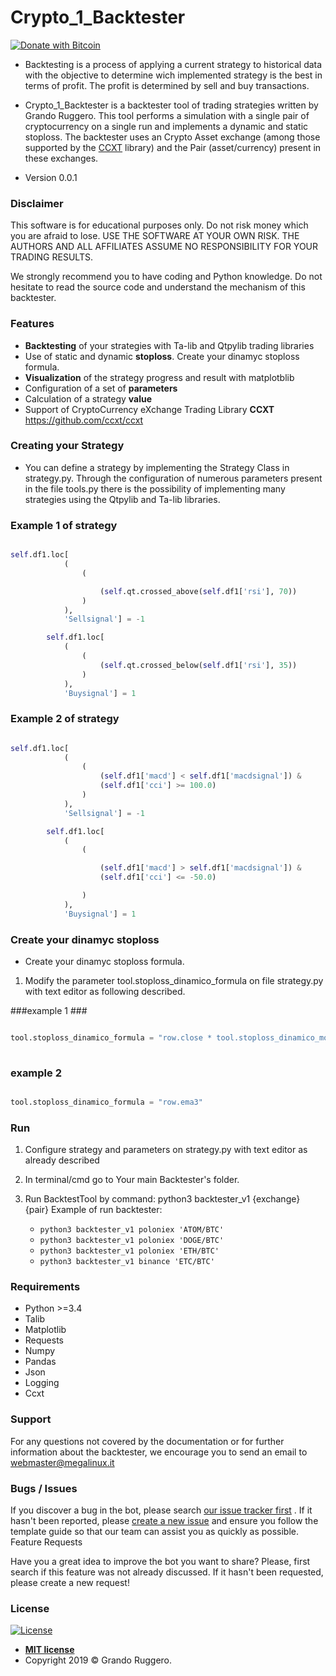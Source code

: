 # Crypto_1_Backtester #

[![Donate with Bitcoin](https://en.cryptobadges.io/badge/small/3EJZiSmqRkoZ48ae2pYbKupMYQqoQvxdxe)](https://en.cryptobadges.io/donate/3EJZiSmqRkoZ48ae2pYbKupMYQqoQvxdxe)

* Backtesting is a process of applying a current strategy to historical data with the objective to determine wich implemented strategy is the best in terms of profit. The profit is determined by sell and buy transactions.

* Crypto_1_Backtester is a backtester tool of trading strategies written by Grando Ruggero. This tool performs a simulation with a single pair of cryptocurrency on a single run and implements a dynamic and static stoploss. The backtester uses an Crypto Asset exchange (among those supported by the [CCXT](https://github.com/ccxt/ccxt) library) and the Pair (asset/currency) present in these exchanges.  
* Version 0.0.1

### Disclaimer ###

This software is for educational purposes only. Do not risk money which you are afraid to lose. USE THE SOFTWARE AT YOUR OWN RISK. THE AUTHORS AND ALL AFFILIATES ASSUME NO RESPONSIBILITY FOR YOUR TRADING RESULTS.

We strongly recommend you to have coding and Python knowledge. Do not hesitate to read the source code and understand the mechanism of this backtester.

### Features ###

* **Backtesting** of your strategies with Ta-lib and Qtpylib trading libraries
* Use of static and dynamic **stoploss**. Create your dinamyc stoploss formula.
* **Visualization** of the strategy progress and result with matplotblib
* Configuration of a set of **parameters**
* Calculation of a strategy **value**
* Support of CryptoCurrency eXchange Trading Library **CCXT** https://github.com/ccxt/ccxt

### Creating your Strategy ###

* You can define a strategy by implementing the Strategy Class in strategy.py. Through the configuration of numerous parameters present in the file tools.py there is the possibility of implementing many strategies using the Qtpylib and Ta-lib libraries.
 
### Example 1 of strategy ###

```python

self.df1.loc[
            (            
                (

                    (self.qt.crossed_above(self.df1['rsi'], 70))                    
                )         
            ),
            'Sellsignal'] = -1

        self.df1.loc[
            (
                (  
                    (self.qt.crossed_below(self.df1['rsi'], 35)) 
                ) 
            ),
            'Buysignal'] = 1
```

### Example 2 of strategy ###

```python

self.df1.loc[
            (            
                (
                    (self.df1['macd'] < self.df1['macdsignal']) &
                    (self.df1['cci'] >= 100.0)              
                )         
            ),
            'Sellsignal'] = -1

        self.df1.loc[
            (
                (  

                    (self.df1['macd'] > self.df1['macdsignal']) &
                    (self.df1['cci'] <= -50.0)

                ) 
            ),
            'Buysignal'] = 1
```

### Create your dinamyc stoploss

* Create your dinamyc stoploss formula.

1. Modify the parameter tool.stoploss_dinamico_formula on file strategy.py with text editor as following described.

###example 1 ###

```python

tool.stoploss_dinamico_formula = "row.close * tool.stoploss_dinamico_moltiplicatore" 
        
```

### example 2 ###      

```python  

tool.stoploss_dinamico_formula = "row.ema3"

```

### Run ###

1. Configure strategy and parameters on strategy.py with text editor as already described
2. In terminal/cmd go to Your main Backtester's folder.
3. Run BacktestTool by command: python3 backtester_v1 {exchange} {pair}
    Example of run backtester:

    * `python3 backtester_v1 poloniex 'ATOM/BTC'`
    * `python3 backtester_v1 poloniex 'DOGE/BTC'`
    * `python3 backtester_v1 poloniex 'ETH/BTC'` 
    * `python3 backtester_v1 binance 'ETC/BTC'` 


### Requirements ###

* Python >=3.4
* Talib
* Matplotlib
* Requests
* Numpy
* Pandas
* Json
* Logging
* Ccxt

### Support ###

For any questions not covered by the documentation or for further information about the backtester, we encourage you to send an email to webmaster@megalinux.it

### Bugs / Issues ###

If you discover a bug in the bot, please search [our issue tracker first](https://github.com/Megalinux/Crypto_1_Backtester/issues?q=is%3Aissue) . If it hasn't been reported, please [create a new issue](https://github.com/Megalinux/Crypto_1_Backtester/issues/new) and ensure you follow the template guide so that our team can assist you as quickly as possible.
Feature Requests

Have you a great idea to improve the bot you want to share? Please, first search if this feature was not already discussed. If it hasn't been requested, please create a new request!

### License

[![License](http://img.shields.io/:license-mit-blue.svg?style=flat-square)](http://badges.mit-license.org)

- **[MIT license](http://opensource.org/licenses/mit-license.php)**
- Copyright 2019 © Grando Ruggero.